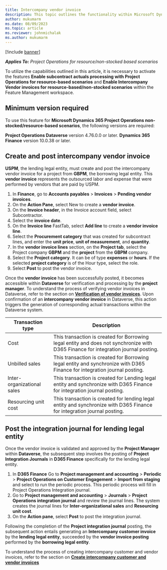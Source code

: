 ```yaml
---
title: Intercompany vendor invoice
description: This topic outlines the functionality within Microsoft Dynamics 365 Project Operations that enables the intercompany vendor invoices for Project operations resource based/non-stock scenarios.
author: mukumarm
ms.date: 08/09/2023
ms.topic: article
ms.reviewer: johnmichalak 
ms.author: mukumarm
---
```


[!include [banner](../../includes/dataverse-preview.md)]

_**Applies To:** Project Operations for resource/non-stocked based scenarios_

To utilize the capabilities outlined in this article, it is necessary to activate the features **Enable subcontract actuals processing with Project Operations for resource-based scenarios** and **Enable Intercompany Vendor invoices for resource-based/non-stocked scenarios** within the Feature Management workspace.

## Minimum version required

To use this feature for **Microsoft Dynamics 365 Project Operations non-stocked/resource-based scenarios**, the following versions are required:

**Project Operations Dataverse** version 4.76.0.0 or later.
**Dynamics 365 Finance** version 10.0.38 or later.
  
## Create and post intercompany vendor invoice
**USPM**, the lending legal entity, must create and post the intercompany vendor invoice for a project from **GBPM**, the borrowing legal entity. 
This **vendor invoice** represents the outsourced labor and expense that were performed by vendors that are paid by USPM.

1. In **Finance**, go to **Accounts payables** > **Invoices** > **Pending vendor invoices**.
2. On the **Action Pane**, select New to create a **vendor invoice**.
3. On the **Invoice header**, in the Invoice account field, select Subcontractor.
4. Select the **invoice date**.
5. On the **Invoice line** FastTab, select **Add line** to create a **vendor invoice line**.
8. Select the **Procurement category** that was created for subcontract lines, and enter the **unit price**, **unit of measurement**, and **quantity**.
9. In the **vendor invoice lines** section, on the **Project tab**, select the Project company **GBPM** and the **project** from the **GBPM** company.
10. Select the **Project category**. It can be of type **expenses** or **hours**. If the selected **project category** is of the Hour type, select the role.
11. Select **Post** to post the vendor invoice.

Once the **vendor invoice** has been successfully posted, it becomes accessible within **Dataverse** for verification and processing by the **project manager**. To understand the process of verifying vendor invoices in Dataverse, refer to the section on **[Verification of vendor invoices](/articles/pro/subcontracting/VI-Verification.md)**. Upon confirmation of an **intercompany vendor invoice** in Dataverse, this action triggers the generation of corresponding actual transactions within the Dataverse system.

| Transaction type  | Description | 
| ------------- | ------------- |
| Cost  | This transaction is created for Borrowing legal entity and does not synchronize with D365 Finance for integration journal posting.  |
| Unbilled sales  | This transaction is created for Borrowing legal entity and synchronize with D365 Finance for integration journal posting.  |
| Inter-organizational sales | This transaction is created for Lending legal entity and synchronize with D365 Finance for integration journal posting.         |
| Resourcing unit cost | This transaction is created for lending legal entity and  synchronize with D365 Finance for integration journal posting.          |

## Post the integration journal for lending legal entity
Once the vendor invoice is validated and approved by the **Project Manager** within **Dataverse**, the subsequent step involves the posting of **Project Integration Journals** in **D365 Finance** specifically for the lending legal entity.

1. In **D365 Finance** Go to **Project management and accounting** > **Periodic** > **Project Operations on Customer Engagement** > **Import from staging** and select to run the periodic process. This periodic process will fill in Project Operations Integration journal.
2. Go to **Project management and accounting** > **Journals** > **Project Operations integration journal** and review the journal lines. The system creates the journal lines for **Inter-organizational sales** and **Resourcing unit cost**.
3. On the **Action pane**, select **Post** to post the integration journal.

Following the completion of the **Project integration journal** posting, the subsequent action entails generating an **Intercompany customer invoice** by the **lending legal entity**, succeeded by the **vendor invoice posting** performed by the **borrowing legal entity**.

To understand the process of creating intercompany customer and vendor invoices, refer to the section on **[Create intercompany customer and vendor invoices](/articles/project-accounting/create-intercompany-customer-vendor-invoices.md)**

